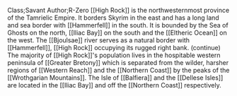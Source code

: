Class;Savant Author;R-Zero
[[High Rock]] is the northwesternmost province of the Tamrielic Empire. It borders Skyrim in the east and has a long land and sea border with [[Hammerfell]] in the south. It is bounded by the Sea of Ghosts on the north, [[Iliac Bay]] on the south and the [[Eltheric Ocean]] on the west. The [[Bjoulsae]] river serves as a natural border with [[Hammerfell]], [[High Rock]] occupying its rugged right bank.
(continue)
The majority of [[High Rock]]'s population lives in the hospitable western peninsula of [[Greater Bretony]] which is separated from the wilder, harsher regions of [[Western Reach]] and the [[Northern Coast]] by the peaks of the [[Wrothgarian Mountains]].  The Isle of [[Balfiera]] and the [[Dellese Isles]] are located in the [[Iliac Bay]] and off the [[Northern Coast]] respectively.